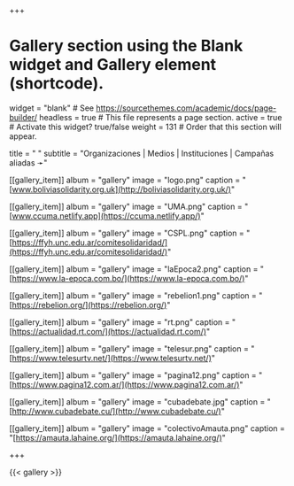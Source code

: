 +++
# Gallery section using the Blank widget and Gallery element (shortcode).
widget = "blank"  # See https://sourcethemes.com/academic/docs/page-builder/
headless = true   # This file represents a page section.
active = true     # Activate this widget? true/false
weight = 131      # Order that this section will appear.

title = " "
subtitle = "Organizaciones | Medios | Instituciones | Campañas aliadas &#10139;"

[[gallery_item]]
 album = "gallery"
 image = "logo.png"
 caption = "[www.boliviasolidarity.org.uk](http://boliviasolidarity.org.uk/)"
 
[[gallery_item]]
 album = "gallery"
 image = "UMA.png"
 caption = "[www.ccuma.netlify.app](https://ccuma.netlify.app/)"

[[gallery_item]]
 album = "gallery"
 image = "CSPL.png"
 caption = "[https://ffyh.unc.edu.ar/comitesolidaridad/](https://ffyh.unc.edu.ar/comitesolidaridad/)"

 
 [[gallery_item]]
 album = "gallery"
 image = "laEpoca2.png"
 caption = "[https://www.la-epoca.com.bo/](https://www.la-epoca.com.bo/)"
 
 [[gallery_item]]
 album = "gallery"
 image = "rebelion1.png"
 caption = "[https://rebelion.org/](https://rebelion.org/)"
 
 [[gallery_item]]
 album = "gallery"
 image = "rt.png"
 caption = "[https://actualidad.rt.com/](https://actualidad.rt.com/)"
 
[[gallery_item]]
 album = "gallery"
 image = "telesur.png"
 caption = "[https://www.telesurtv.net/](https://www.telesurtv.net/)"
 
 
[[gallery_item]]
 album = "gallery"
 image = "pagina12.png"
 caption = "[https://www.pagina12.com.ar/](https://www.pagina12.com.ar/)"

[[gallery_item]]
 album = "gallery"
 image = "cubadebate.jpg"
 caption = "[http://www.cubadebate.cu/](http://www.cubadebate.cu/)"
 
[[gallery_item]]
 album = "gallery"
 image = "colectivoAmauta.png"
 caption = "[https://amauta.lahaine.org/](https://amauta.lahaine.org/)"


+++

{{< gallery >}}

